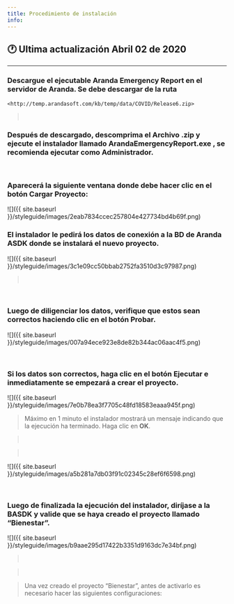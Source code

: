 ```yaml
---
title: Procedimiento de instalación
info:
---
```

## 🕐 Ultima actualización Abril 02 de 2020
<hr>




### Descargue el ejecutable Aranda Emergency Report en el servidor de Aranda. Se debe descargar de la ruta

    <http://temp.arandasoft.com/kb/temp/data/COVID/Release6.zip>  

>    

### Después de descargado, descomprima el Archivo .zip y ejecute el instalador llamado ArandaEmergencyReport.exe , se recomienda ejecutar como Administrador. 

   

### Aparecerá la siguiente ventana donde debe hacer clic en el botón **Cargar Proyecto**:

![]({{ site.baseurl }}/styleguide/images/2eab7834ccec257804e427734bd4b69f.png)

### El instalador le pedirá los datos de conexión a la BD de Aranda ASDK donde se instalará el nuevo proyecto. 

![]({{ site.baseurl }}/styleguide/images/3c1e09cc50bbab2752fa3510d3c97987.png)

>    

 

###  Luego de diligenciar los datos, verifique que estos sean correctos haciendo clic en el botón **Probar**. 

![]({{ site.baseurl }}/styleguide/images/007a94ece923e8de82b344ac06aac4f5.png)

 

###  Si los datos son correctos, haga clic en el botón **Ejecutar** e inmediatamente se empezará a crear el proyecto.

![]({{ site.baseurl }}/styleguide/images/7e0b78ea3f7705c48fd18583eaaa945f.png)

>   Máximo en 1 minuto el instalador mostrará un mensaje indicando que la
>   ejecución ha terminado. Haga clic en **OK**. 

>    

>    

![]({{ site.baseurl }}/styleguide/images/a5b281a7db03f91c02345c28ef6f6598.png)

 

### Luego de finalizada la ejecución del instalador, diríjase a la BASDK y valide que se haya creado el proyecto llamado “Bienestar”.

![]({{ site.baseurl }}/styleguide/images/b9aae295d17422b3351d9163dc7e34bf.png)

>    

>    

>   Una vez creado el proyecto “Bienestar”, antes de activarlo es necesario
>   hacer las siguientes configuraciones: 
